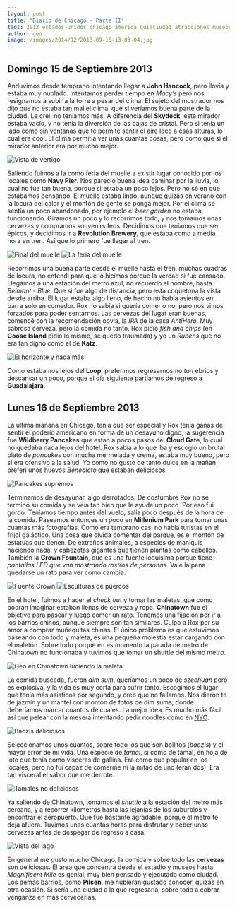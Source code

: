 ```yaml
---
layout: post
title: "Diario de Chicago - Parte II"
tags: 2013 estados-unidos chicago america guiaciudad atracciones museos
author: geo
image: /images/2014/12/2013-09-15-13-03-04.jpg
---
```

## Domingo 15 de Septiembre 2013

Anduvimos desde temprano intentando llegar a **John Hancock**, pero llovía y estaba muy nublado. Intentamos perder tiempo en *Macy’s* pero nos resignamos a subir a la torre a pesar del clima. El sujeto del mostrador nos dijo que no estaba tan mal el clima, que si veríamos buena parte de la ciudad. Le crei, no teniamos más. A diferencia del **Skydeck**, este mirador estaba vacío, y no tenía la diversión de las cajas de cristal. Pero si tenía un lado como sin ventanas que te permite sentir el aire loco a esas alturas, lo cual era cool. El clima permitía ver unas cuantas cosas, pero como que si el mirador anterior era por mucho mejor.

![Vista de vertigo](/images/2014/12/2013-09-15-11-11-27.jpg)

Saliendo fuimos a la como feria del muelle a existir lugar conocido por los locales como **Navy Pier**. Nos pareció buena idea caminar por la lluvia, lo cual no fue tan buena, porque si estaba un poco lejos. Pero no sé en que estábamos pensando. El muelle estaba lindo, aunque quizás en verano con la locura del calor y el montón de gente se ponga mejor. Por el clima se sentía un poco abandonado, por ejemplo el *beer garden* no estaba funcionando. Giramos un poco y lo recorrimos todo, y nos tomamos unas cervezas y compramos souvenirs feos. Decidimos que teníamos que ser épicos, y decidimos ir a **Revolution Brewery**, que estaba como a media hora en tren. Así que lo primero fue llegar al tren.

![Final del muelle](/images/2014/12/2013-09-15-13-16-22.jpg)
![La feria del muelle](/images/2014/12/2013-09-15-13-03-04.jpg)

Recorrimos una buena parte desde el muelle hasta el tren, muchas cuadras de locura, no entendi para que lo hicimos porque la verdad si fue cansado. Llegamos a una estación del metro azul, no recuerdo el nombre, hasta *Belmont - Blue*. Que si fue algo de distancia, pero esta coquetona la vista desde arriba. El lugar estaba algo lleno, de hecho no había asientos en barra solo en comedor. Rox no sabía si quería comer o no, pero nos vimos forzados para poder sentarnos. Las cervezas del lugar eran buenas, comencé con la recomendación obvia, la *IPA* de la casa *AntiHero*. Muy sabrosa cerveza, pero la comida no tanto. Rox pidio *fish and chips* (en **Goose Island** pidió lo mismo, se quedo traumada) y yo un *Rubens* que no era tan digno como el de **Katz**.

![El horizonte y nada más](/images/2014/12/415.JPG)

Como estábamos lejos del **Loop**, preferimos regresarnos no *tan* ebrios y descansar un poco, porque el día siguiente partíamos de regreso a **Guadalajara**.

## Lunes 16 de Septiembre 2013

La última mañana en Chicago, tenía que ser especial y Rox tenía ganas de sentir el poderío americano en forma de un desayuno digno, la sugerencia fue **Wildberry Pancakes** que estan a pocos pasos del **Cloud Gate**, lo cual no quedaba nada lejos del hotel. Rox sabía a lo que iba y escogio un brutal plato de *pancakes* con mucha mermelada y crema, estaba muy bueno, pero si era ofensivo a la salud. Yo como no gusto de tanto dulce en la mañan preferi unos huevos *Benedicto* que estaban deliciosos.

![Pancakes supremos](/images/2014/12/427.JPG)

Terminamos de desayunar, algo derrotados. De costumbre Rox no se terminó su comida y se veía tan bien que le ayude un poco. Por eso fui gordo. Teníamos tiempo antes del vuelo, salía poco después de la hora de la comida. Paseamos entonces un poco en **Millenium Park** para tomar unas cuantas más fotografías. Como era temprano casi no había turistas en el frijol galáctico. Una cosa que olvida comentar del parque, es el montón de estatuas que tienen. De extraños animales, a especies de maniquis haciendo nada, y cabezotas gigantes que tienen plantas como cabellos. También la **Crown Fountain**, que es una fuente loquisima porque tiene *pantallas LED que van mostrando rostros de personas*. Vale la pena quedarse un rato para ver como cambia.

![Fuente Crown](/images/2014/12/DSC09750.JPG)
![Esculturas de puercos](/images/2014/12/315-1.JPG)

En el hotel, fuimos a hacer el *check out* y tomar las maletas, que como podrán imaginar estaban llenas de cerveza y ropa. **Chinatown** fue el objetivo para pasear y luego comer un rato. Tenemos una fijación por ir a los barrios chinos, aunque siempre son tan similares. Culpo a Rox por su amor a comprar muñequitas chinas. El único problema es que estuvimos paseando con todo y maleta, es una pequeña molestia estar cargando con el maletón. Sobre todo porque en es momento la parada de metro de Chinatown no funcionaba y tuvimos que tomar un shuttle del mismo metro.

![Geo en Chinatown luciendo la maleta](/images/2014/12/441.JPG)

La comida buscada, fueron *dim sum*, queríamos un poco de *szechuan* pero es explosiva, y la vida es muy corta para sufrir tanto. Escogimos el lugar que tenía más asiaticos por segundo, y creo que no fallamos. Nos dieron te de jazmín y un mantel con monton de fotos de dim sums, donde deberíamos marcar cuantos de cuales. La mejor idea. Es mucho más fácil así que pelear con la mesera intentando pedir noodles como en [NYC](/tag/new-york/). 

![Baozis deliciosos](/images/2014/12/446.JPG)

Seleccionamos unos cuantos, sobre todo los que son bollitos (*baozis*) y el mayor error de mi vida. Una especie de *tamal*, si como de tamal, en hoja de loto que tenía como vísceras de gallina. Era como que popular en los locales, pero no fui capaz de comerme ni la mitad de uno (eran dos). Era tan visceral el sabor que me derrote.

![Tamales no deliciosos](/images/2014/12/448.JPG)

Ya saliendo de Chinatown, tomamos el *shuttle* a la estación del metro más cercana, y a recorrer kilometros hasta las lejanías de los suburbios y encontrar el aeropuerto. Que fue bastante agradable, porque el metro te deja afuera. Tuvimos unas cuantas horas para disfrutar y beber unas cervezas antes de despegar de regreso a casa.

![Vista del lago](/images/2014/12/2013-09-14-09-30-56.jpg)

En general me gusto mucho Chicago, la comida y sobre todo las **cervezas** son deliciosas. El area que concentra desde el estadio y museos hasta *Magnificent Mile* es genial, muy bien pensado y ejecutado como ciudad. Los demás barrios, como **Pilsen**, me hubieran gustado conocer, quizás en otra ocasión. Si sería una ciudad a la que regresaría, sobre todo a cobrar venganza en más cervecerías.
